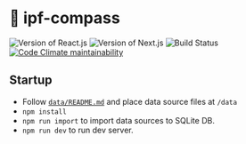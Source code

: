 # 🧭 ipf-compass

![Version of React.js](https://img.shields.io/github/package-json/dependency-version/nandenjin/ipf-compass/react?style=flat-square&logo=react)
![Version of Next.js](https://img.shields.io/github/package-json/dependency-version/nandenjin/ipf-compass/next?style=flat-square&logo=next.js)
![Build Status](https://img.shields.io/github/actions/workflow/status/nandenjin/ipf-compass/checks.yaml?style=flat-square&logo=github)
[![Code Climate maintainability](https://img.shields.io/codeclimate/maintainability/nandenjin/ipf-compass?style=flat-square&logo=codeclimate)](https://codeclimate.com/github/nandenjin/ipf-compass)

## Startup

- Follow [`data/README.md`](/data/README.md) and place data source files at `/data`
- `npm install`
- `npm run import` to import data sources to SQLite DB.
- `npm run dev` to run dev server.
